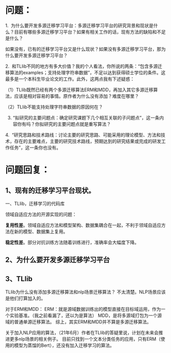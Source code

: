 # 问题：
1.  为什么要开发多源迁移学习平台：多源迁移学习平台的研究背景和现状是什么？目前有哪些多源迁移学习平台？如果有相关工作的话，现有方法的缺陷和不足是什么？

如果没有，已有的迁移学习平台又是什么现状？如果没有多源迁移学习平台，那为什么要开发多源迁移学习平台？

2.  和TLlib不同的地方有多大价值？我的个人看法，你所说的两条：“包含多源迁移算法的examples；支持处理字符串数据”，不足以达到获得硕士学位的条件。这最多是一个本科生毕业论文的工作。此外，这两点我有下述疑惑：

（1）TLlib既然已经有两个多源迁移算法ERM和MDD，再加入其它多源迁移算法，应该是相对容易的事情。原作者为什么没有添加？难度在哪里？

（2）TLlib不能支持处理字符串数据的原因何在？

3. “拟研究的主要问题点：确定研究课题下几个相互关联的子问题点”，这一条内容你有吗？你拟研究的主要问题点就是重写算法？

4.  “研究思路和技术路线：讨论主要的研究思路、可能采用的理论模型、方法和技术，存在的主要难点，主要的研究技术路线，预期达到的研究结果或完成的研发工作任务”，这一条你也没有。

# 问题回复：

## 1、现有的迁移学习平台现状。

一、TLlib，迁移学习的代码库

领域自适应方法的开源实现的问题：

**复用性差**。领域自适应方法和模型架构、数据集耦合在一起，不利于领域自适应方法在新的模型、数据集上复用。

**稳定性差**。部分对抗训练方法随着训练进行，准确率会大幅度下降。


## 2、为什么要开发多源迁移学习平台

## 3、TLlib
TLlib为什么没有添加多源迁移算法和nlp场景迁移算法？
不太清楚。NLP场景应该是他们打算加入的。

对于ERM和MDD：
ERM：就是源域数据训练出的模型直接在目标域运用，作为一个实验基准。（我之前看漏了，还以为是算法）
MDD，是将多源域打包为一个源域的普通单源迁移算法。
综上，其实ERM和MDD并不算是多源迁移算法。

关于加入NLP应用的算法，（21年6月）作者在TLlib的答疑里说，计划在未来会推进更多nlp场景的相关例子。
目前只找到一个文本分类任务的应用，只有ERM（使用的模型为蒸馏的Bert），还没有加入迁移学习的算法。



